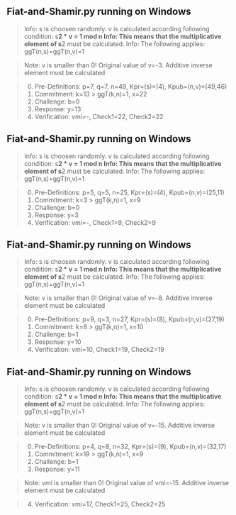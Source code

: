 Fiat-and-Shamir.py running on Windows
--------------------------------------
> Info: s is choosen randomly. v is calculated according following condition: s**2 * v = 1 mod n
> Info: This means that the multiplicative element of s**2 must be calculated.
> Info: The following applies: ggT(n,s)=ggT(n,v)=1

> Note: v is smaller than 0! Original value of v=-3. Additive inverse element must be calculated

> 0. Pre-Definitions: p=7, q=7, n=49, Kpr=(s)=(4), Kpub=(n,v)=(49,46)
> 1. Commitment:      k=13 > ggT(k,n)=1, x=22
> 2. Challenge:       b=0
> 3. Response:        y=13
> 4. Verification:    vmi=-, Check1=22, Check2=22





Fiat-and-Shamir.py running on Windows
--------------------------------------
> Info: s is choosen randomly. v is calculated according following condition: s**2 * v = 1 mod n
> Info: This means that the multiplicative element of s**2 must be calculated.
> Info: The following applies: ggT(n,s)=ggT(n,v)=1

> 0. Pre-Definitions: p=5, q=5, n=25, Kpr=(s)=(4), Kpub=(n,v)=(25,11)
> 1. Commitment:      k=3 > ggT(k,n)=1, x=9
> 2. Challenge:       b=0
> 3. Response:        y=3
> 4. Verification:    vmi=-, Check1=9, Check2=9





Fiat-and-Shamir.py running on Windows
--------------------------------------
> Info: s is choosen randomly. v is calculated according following condition: s**2 * v = 1 mod n
> Info: This means that the multiplicative element of s**2 must be calculated.
> Info: The following applies: ggT(n,s)=ggT(n,v)=1

> Note: v is smaller than 0! Original value of v=-8. Additive inverse element must be calculated

> 0. Pre-Definitions: p=9, q=3, n=27, Kpr=(s)=(8), Kpub=(n,v)=(27,19)
> 1. Commitment:      k=8 > ggT(k,n)=1, x=10
> 2. Challenge:       b=1
> 3. Response:        y=10
> 4. Verification:    vmi=10, Check1=19, Check2=19





Fiat-and-Shamir.py running on Windows
--------------------------------------
> Info: s is choosen randomly. v is calculated according following condition: s**2 * v = 1 mod n
> Info: This means that the multiplicative element of s**2 must be calculated.
> Info: The following applies: ggT(n,s)=ggT(n,v)=1

> Note: v is smaller than 0! Original value of v=-15. Additive inverse element must be calculated

> 0. Pre-Definitions: p=4, q=8, n=32, Kpr=(s)=(9), Kpub=(n,v)=(32,17)
> 1. Commitment:      k=19 > ggT(k,n)=1, x=9
> 2. Challenge:       b=1
> 3. Response:        y=11

> Note: vmi is smaller than 0! Original value of vmi=-15. Additive inverse element must be calculated

> 4. Verification:    vmi=17, Check1=25, Check2=25